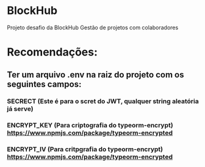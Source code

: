# BlockHub

Projeto desafio da BlockHub
Gestão de projetos com colaboradores

# Recomendações:
## Ter um arquivo .env na raiz do projeto com os seguintes campos:
### SECRECT (Este é para o scret do JWT, qualquer string aleatória já serve)
### ENCRYPT_KEY (Para criptografia do typeorm-encrypt) https://www.npmjs.com/package/typeorm-encrypted
### ENCRYPT_IV (Para critpgrafia do typeorm-encrypt) https://www.npmjs.com/package/typeorm-encrypted